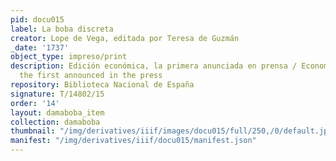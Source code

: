 ```yaml
---
pid: docu015
label: La boba discreta
creator: Lope de Vega, editada por Teresa de Guzmán
_date: '1737'
object_type: impreso/print
description: Edición económica, la primera anunciada en prensa / Economic edition,
  the first announced in the press
repository: Biblioteca Nacional de España
signature: T/14802/15
order: '14'
layout: damaboba_item
collection: damaboba
thumbnail: "/img/derivatives/iiif/images/docu015/full/250,/0/default.jpg"
manifest: "/img/derivatives/iiif/docu015/manifest.json"
---
```

